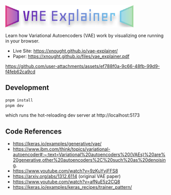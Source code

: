 <img src="public/logo.svg"  width="400"/>

Learn how Variational Autoencoders (VAE) work by visualizing one running in your browser. 

- Live Site: https://xnought.github.io/vae-explainer/
- Paper: https://xnought.github.io/files/vae_explainer.pdf


https://github.com/user-attachments/assets/ef788f0a-9c66-48fb-99d9-f4feb62ca9cd



## Development

```bash
pnpm install
pnpm dev
```
which runs the hot-reloading dev server at http://localhost:5173

## Code References

- https://keras.io/examples/generative/vae/
- https://www.ibm.com/think/topics/variational-autoencoder#:~:text=Variational%20autoencoders%20(VAEs)%20are%20generative,other%20autoencoders%2C%20such%20as%20denoising.
- https://www.youtube.com/watch?v=9zKuYvjFFS8
- https://arxiv.org/abs/1312.6114 (original VAE paper)
- https://www.youtube.com/watch?v=afNuE5z2CQ8
- https://keras.io/examples/keras_recipes/trainer_pattern/
